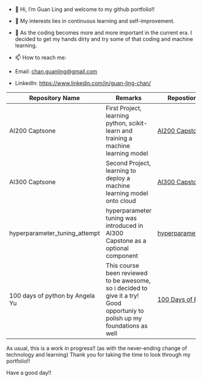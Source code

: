 - 👋 Hi, I’m Guan Ling and welcome to my github portfolio!!
- 👀 My interests lies in continuous learning and self-improvement. 
- 🌱 As the coding becomes more and more important in the current era. I decided to get my hands dirty and try some of that coding and machine learning. 



- 📫 How to reach me:
- Email: chan.guanling@gmail.com
- LinkedIn: https://www.linkedin.com/in/guan-ling-chan/


|Repository Name  |Remarks  |Repostiory Link|
|-----------------|---------|---------------|
|AI200 Captsone|First Project, learning python, scikit-learn and training a machine learning model| [AI200 Capstone](https://github.com/guanlingc/AI200_Capstone.git)|
|AI300 Captsone|Second Project, learning to deploy a machine learning model onto cloud  |[AI300 Capstone](https://github.com/guanlingc/AI300_Capstone.git)|
|hyperparameter_tuning_attempt| hyperparameter tuning was introduced in AI300 Capstone as a optional component | [hyperparameter_tuning](https://github.com/guanlingc/hyperparameter_tuning_attempt)|
|100 days of python by Angela Yu|This course been reviewed to be awesome, so i decided to give it a try! Good opportuniy to polish up my foundations as well |[100 Days of Python](https://github.com/guanlingc/100_days_of_python_by_angela_yu)|


As usual, this is a work in progress!! (as with the never-ending change of technology and learning) 
Thank you for taking the time to look through my portfolio!!


 Have a good day!! 
<!---
guanlingc/guanlingc is a ✨ special ✨ repository because its `README.md` (this file) appears on your GitHub profile.
You can click the Preview link to take a look at your changes.
--->
